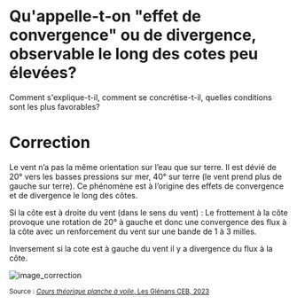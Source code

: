 # Qu'appelle-t-on "effet de convergence" ou de divergence, observable le long des cotes peu élevées?
Comment s'explique-t-il, comment se concrétise-t-il, quelles conditions sont les plus favorables?

# Correction

Le vent n’a pas la même orientation sur l’eau que sur terre. Il est dévié de 20° vers les basses pressions sur mer, 40° sur terre (le vent prend plus de gauche sur terre). Ce phénomène est à l’origine des effets de convergence et de divergence le long des côtes. 

Si la côte est à droite du vent (dans le sens du vent) : Le frottement à la côte provoque une rotation de 20° à gauche et donc une convergence des flux à la côte avec un renforcement du vent sur une bande de 1 à 3 milles.

Inversement si la cote est à gauche du vent il y a divergence du flux à la côte. 

![image_correction](images/effet_side_droit.png)

<small>Source : [*Cours théorique planche à voile*, Les Glénans CEB, 2023](https://encadrementbenevole.glenans.asso.fr/wp-content/uploads/2023/07/Cours-theorique-PAV-Version-1.pdf) </small>